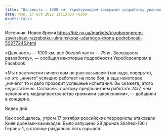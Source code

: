 ```yaml
---
title: "Дальность — 1000 км. Укроборонпром завершает разработку ударного дрона, более мощного, чем Shahed"
date: Mon, 17 Oct 2022 13:13:00 +0300
draft: false
---
```

Источник: Новое Время https://biz.nv.ua/markets/ukroboronprom-zavershaet-razrabotku-ukrainskogo-udarnogo-drona-podrobnosti-50277245.html


«Дальность — 1000 км, вес боевой части — 75 кг. Завершаем разработку», — сообщил некоторые подробности Укроборонпром в Facebook.

 «Мы практически ничего вам не рассказываем (так надо, поверьте), но это „ничего“ успешно работает на поле боя, а еще некоторое „ничего“ то и дело проходит успешные испытания. Вы скажете, этого недостаточно. Согласны, поэтому предпочитаем работать 24/7, чем заполонять медиапространство громкими заявлениями», — добавили в концерне.

 Видео дня   

 Как сообщалось, утром 17 октября российские террористы атаковали Киев дронами-камикадзе. Было запущено 28 дронов Shahed-136 / Герань-1, в столице раздалось пять взрывов.
